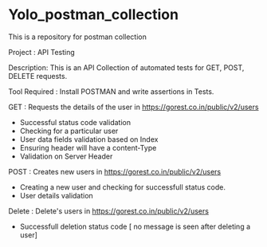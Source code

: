 # Yolo_postman_collection
This is a repository for postman collection

Project : API Testing

Description: This is an API Collection of automated tests for GET, POST, DELETE requests.

Tool Required : Install POSTMAN and write assertions in Tests.

GET : Requests the details of the user in https://gorest.co.in/public/v2/users
  - Successful status code validation
  - Checking for a particular user
  - User data fields validation based on Index
  - Ensuring header will have a content-Type
  - Validation on Server Header

POST : Creates new users in https://gorest.co.in/public/v2/users
  - Creating a new user and checking for successfull status code.
  - User details validation

Delete : Delete's users in https://gorest.co.in/public/v2/users
  - Successfull deletion status code [ no message is seen after deleting a user]
